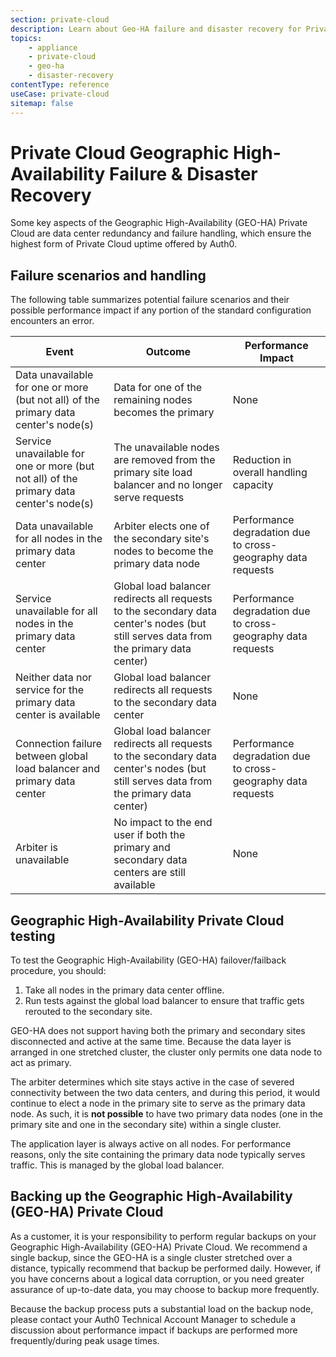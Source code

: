 ```yaml
---
section: private-cloud
description: Learn about Geo-HA failure and disaster recovery for Private Cloud customers.
topics:
    - appliance
    - private-cloud
    - geo-ha
    - disaster-recovery
contentType: reference
useCase: private-cloud
sitemap: false
---
```


<!-- markdownlint-disable MD033 -->

# Private Cloud Geographic High-Availability Failure & Disaster Recovery

Some key aspects of the Geographic High-Availability (GEO-HA) Private Cloud are data center redundancy and failure handling, which ensure the highest form of Private Cloud uptime offered by Auth0.

## Failure scenarios and handling

The following table summarizes potential failure scenarios and their possible performance impact if any portion of the standard configuration encounters an error.

<table class="table">
  <thead>
    <tr>
        <th>Event</th>
        <th>Outcome</th>
        <th>Performance Impact</th>
    </tr>
  </thead>
  <tbody>
    <tr>
        <td>Data unavailable for one or more (but not all) of the primary data center's node(s)</td>
        <td>Data for one of the remaining nodes becomes the primary</td>
        <td>None</td>
    </tr>
    <tr>
        <td>Service unavailable for one or more (but not all) of the primary data center's node(s)</td>
        <td>The unavailable nodes are removed from the primary site load balancer and no longer serve requests</td>
        <td>Reduction in overall handling capacity</td>
    </tr>
    <tr>
        <td>Data unavailable for all nodes in the primary data center</td>
        <td>Arbiter elects one of the secondary site's nodes to become the primary data node</td>
        <td>Performance degradation due to cross-geography data requests</td>
    </tr>
    <tr>
        <td>Service unavailable for all nodes in the primary data center</td>
        <td>Global load balancer redirects all requests to the secondary data center's nodes (but still serves data from the primary data center)</td>
        <td>Performance degradation due to cross-geography data requests</td>
    </tr>
    <tr>
        <td>Neither data nor service for the primary data center is available</td>
        <td>Global load balancer redirects all requests to the secondary data center</td>
        <td>None</td>
    </tr>
    <tr>
        <td>Connection failure between global load balancer and primary data center</td>
        <td>Global load balancer redirects all requests to the secondary data center's nodes (but still serves data from the primary data center)</td>
        <td>Performance degradation due to cross-geography data requests</td>
    </tr>
    <tr>
        <td>Arbiter is unavailable</td>
        <td>No impact to the end user if both the primary and secondary data centers are still available</td>
        <td>None</td>
    </tr>
  </tbody>
</table>

## Geographic High-Availability Private Cloud testing

To test the Geographic High-Availability (GEO-HA) failover/failback procedure, you should:

1. Take all nodes in the primary data center offline.
2. Run tests against the global load balancer to ensure that traffic gets rerouted to the secondary site.

GEO-HA does not support having both the primary and secondary sites disconnected and active at the same time. Because the data layer is arranged in one stretched cluster, the cluster only permits one data node to act as primary.

The arbiter determines which site stays active in the case of severed connectivity between the two data centers, and during this period, it would continue to elect a node in the primary site to serve as the primary data node. As such, it is **not possible** to have two primary data nodes (one in the primary site and one in the secondary site) within a single cluster.

The application layer is always active on all nodes. For performance reasons, only the site containing the primary data node typically serves traffic. This is managed by the global load balancer.

## Backing up the Geographic High-Availability (GEO-HA) Private Cloud

As a customer, it is your responsibility to perform regular backups on your Geographic High-Availability (GEO-HA) Private Cloud. We recommend a single backup, since the GEO-HA is a single cluster stretched over a distance, typically recommend that backup be performed daily. However, if you have concerns about a logical data corruption, or you need greater assurance of up-to-date data, you may choose to backup more frequently.

Because the backup process puts a substantial load on the backup node, please contact your Auth0 Technical Account Manager to schedule a discussion about performance impact if backups are performed more frequently/during peak usage times.